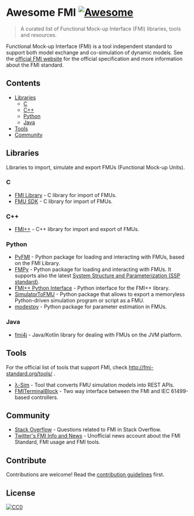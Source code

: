 # Awesome FMI [![Awesome](https://cdn.rawgit.com/sindresorhus/awesome/d7305f38d29fed78fa85652e3a63e154dd8e8829/media/badge.svg)](https://github.com/sindresorhus/awesome)

> A curated list of Functional Mock-up Interface (FMI) libraries, tools and resources.

Functional Mock-up Interface (FMI) is a tool independent standard to support both model exchange and co-simulation of dynamic models.
See the [official FMI website](http://fmi-standard.org/) for the official specification and more information about the FMI standard.

## Contents

- [Libraries](#section)
  - [C](#c)
  - [C++](#c++)
  - [Python](#python)
  - [Java](#java)
- [Tools](#tools) 
- [Community](#community)


## Libraries

Libraries to import, simulate and export FMUs (Functional Mock-up Units). 

### C 
- [FMI Library](http://jmodelica.org/FMILibrary) - C library for import of FMUs.
- [FMU SDK](https://www.qtronic.de/en/fmusdk.html) - C library for import of FMUs.

### C++
- [FMI++](https://sourceforge.net/projects/fmipp/) - C++ library for import and export of FMUs. 

### Python
- [PyFMI](http://www.pyfmi.org/) - Python package for loading and interacting with FMUs, based on the FMI Library. 
- [FMPy](https://github.com/CATIA-Systems/FMPy) - Python package for loading and interacting with FMUs. It supports also the latest [System Structure and Parameterization (SSP standard)](https://www.modelica.org/projects). 
- [FMI++ Python Interface](https://pypi.python.org/pypi/fmipp) - Python interface for the FMI++ library. 
- [SimulatorToFMU](https://github.com/LBNL-ETA/SimulatorToFMU) - Python package that allows to export a memoryless Python-driven simulation program or script as a FMU.
- [modestpy](https://github.com/sdu-cfei/modest-py) - Python package for parameter estimation in FMUs.

### Java
- [fmi4j](https://sfi-mechatronics.github.io/fmi4j/) - Java/Kotlin library for dealing with FMUs on the JVM platform. 

## Tools 
For the official list of tools that support FMI, check http://fmi-standard.org/tools/ . 

- [λ-Sim](https://github.com/mbonvini/LambdaSim) - Tool that converts FMU simulation models into REST APIs.
- [FMITerminalBlock](https://github.com/AIT-IES/FMITerminalBlock) -  Two way interface between the FMI and IEC 61499-based controllers.

## Community
- [Stack Overflow](https://stackoverflow.com/tags/fmi) - Questions related to FMI in Stack Overflow. 
- [Twitter's FMI Info and News](https://twitter.com/fmi_info) - Unofficial news account about the FMI Standard, FMI usage and FMI tools.


## Contribute

Contributions are welcome! Read the [contribution guidelines](contributing.md) first.


## License

[![CC0](http://mirrors.creativecommons.org/presskit/buttons/88x31/svg/cc-zero.svg)](http://creativecommons.org/publicdomain/zero/1.0)

